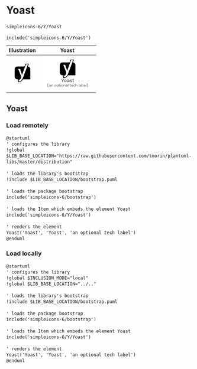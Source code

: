 # Yoast


```text
simpleicons-6/Y/Yoast
```

```text
include('simpleicons-6/Y/Yoast')
```



| Illustration | Yoast |
| :---: | :---: |
| ![illustration for Illustration](../../simpleicons-6/Y/Yoast.png) | ![illustration for Yoast](../../simpleicons-6/Y/Yoast.Local.png) |




## Yoast

### Load remotely
```plantuml
@startuml
' configures the library
!global $LIB_BASE_LOCATION="https://raw.githubusercontent.com/tmorin/plantuml-libs/master/distribution"

' loads the library's bootstrap
!include $LIB_BASE_LOCATION/bootstrap.puml

' loads the package bootstrap
include('simpleicons-6/bootstrap')

' loads the Item which embeds the element Yoast
include('simpleicons-6/Y/Yoast')

' renders the element
Yoast('Yoast', 'Yoast', 'an optional tech label')
@enduml
```

### Load locally
```plantuml
@startuml
' configures the library
!global $INCLUSION_MODE="local"
!global $LIB_BASE_LOCATION="../.."

' loads the library's bootstrap
!include $LIB_BASE_LOCATION/bootstrap.puml

' loads the package bootstrap
include('simpleicons-6/bootstrap')

' loads the Item which embeds the element Yoast
include('simpleicons-6/Y/Yoast')

' renders the element
Yoast('Yoast', 'Yoast', 'an optional tech label')
@enduml
```

